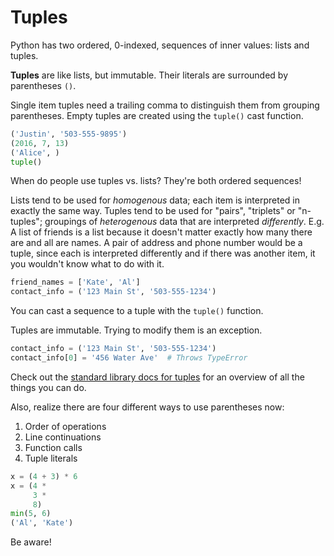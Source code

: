 # Tuples

Python has two ordered, 0-indexed, sequences of inner values: lists and tuples.

**Tuples** are like lists, but immutable.
Their literals are surrounded by parentheses `()`.

Single item tuples need a trailing comma to distinguish them from grouping parentheses.
Empty tuples are created using the `tuple()` cast function.

```py
('Justin', '503-555-9895')
(2016, 7, 13)
('Alice', )
tuple()
```

When do people use tuples vs. lists?
They're both ordered sequences!

Lists tend to be used for _homogenous_ data; each item is interpreted in exactly the same way.
Tuples tend to be used for "pairs", "triplets" or "n-tuples"; groupings of _heterogenous_ data that are interpreted _differently_.
E.g. A list of friends is a list because it doesn't matter exactly how many there are and all are names. A pair of address and phone number would be a tuple, since each is interpreted differently and if there was another item, it you wouldn't know what to do with it.

```py
friend_names = ['Kate', 'Al']
contact_info = ('123 Main St', '503-555-1234')
```

You can cast a sequence to a tuple with the `tuple()` function.

Tuples are immutable.
Trying to modify them is an exception.

```py
contact_info = ('123 Main St', '503-555-1234')
contact_info[0] = '456 Water Ave'  # Throws TypeError
```

Check out the [standard library docs for tuples](https://docs.python.org/3/library/stdtypes.html#sequence-types-list-tuple-range) for an overview of all the things you can do.

Also, realize there are four different ways to use parentheses now:

1. Order of operations
1. Line continuations
1. Function calls
1. Tuple literals

```py
x = (4 + 3) * 6
x = (4 *
     3 *
     8)
min(5, 6)
('Al', 'Kate')
```

Be aware!
